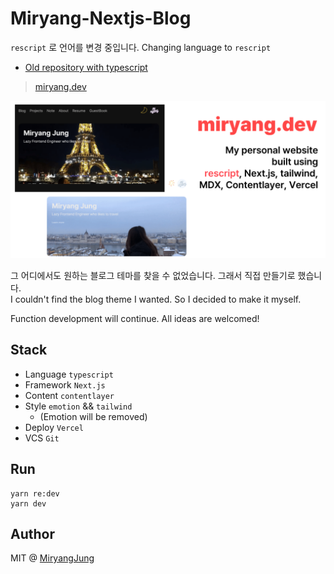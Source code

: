 # Miryang-Nextjs-Blog

`rescript` 로 언어를 변경 중입니다.
Changing language to `rescript`

- [Old repository with typescript](https://github.com/MiryangJung/miryang.dev-ts)

> [miryang.dev](https://miryang.dev)

![썸네일](thumbnail.png)

그 어디에서도 원하는 블로그  테마를 찾을 수 없었습니다. 그래서 직접 만들기로 했습니다.  
I couldn't find the blog theme I wanted. So I decided to make it myself.

Function development will continue.  All ideas are welcomed!

## Stack

- Language `typescript`
- Framework `Next.js`
- Content `contentlayer`
- Style `emotion` && `tailwind`
    - (Emotion will be removed)
- Deploy `Vercel`
- VCS `Git`

## Run

```shell
yarn re:dev
yarn dev
```

## Author

MIT @ [MiryangJung](https://github.com/MiryangJung)

